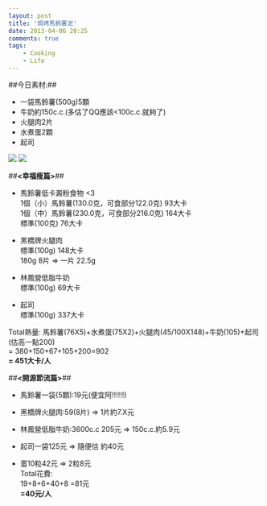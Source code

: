 ```yaml
---
layout: post
title: '焗烤馬鈴薯泥'
date: 2013-04-06 20:25
comments: true
tags:
	- Cooking
	- Life
---
```


##今日素材:##

- 一袋馬鈴薯(500g)5顆
- 牛奶約150c.c.(多估了QQ應該<100c.c.就夠了)
- 火腿肉2片
- 水煮蛋2顆
- 起司
<!--more-->


![](https://lh4.googleusercontent.com/--nmPMcT8tKg/UdAlm9nYzsI/AAAAAAAAArM/qyqfKm431Wk/w1296-h731-no/food_04063.jpg)
![](https://lh6.googleusercontent.com/-gvbE7Izh1Vk/UdAln1xMeRI/AAAAAAAAArc/_LpbbGiTqQQ/w1296-h731-no/food_04064.jpg)



##**<幸福瘦篇>**##


- 馬鈴薯低卡澱粉食物  <3  
1個（小）馬鈴薯(130.0克，可食部分122.0克) 93大卡  
1個（中）馬鈴薯(230.0克，可食部分216.0克) 164大卡  
標準(100克) 76大卡  
- 黑橋牌火腿肉  
標準(100g) 148大卡  
180g 8片 => 一片 22.5g

- 林鳳營低脂牛奶   
標準(100g) 69大卡

- 起司  
標準(100g) 337大卡

Total熱量:
馬鈴薯(76X5)+水煮蛋(75X2)+火腿肉(45/100X148)+牛奶(105)+起司(估高一點200)  
= 380+150+67+105+200=902  
**= 451大卡/人**

##**<開源節流篇>**##

- 馬鈴薯一袋(5顆):19元(便宜阿!!!!!!)  

- 黑橋牌火腿肉:59(8片) => 1片約7.X元    

- 林鳳營低脂牛奶:3600c.c 205元 => 150c.c.約5.9元   

- 起司一袋125元 => 隨便估 約40元    

- 蛋10粒42元 => 2粒8元  
Total花費:  
19+8+6+40+8
=81元  
**=40元/人**
